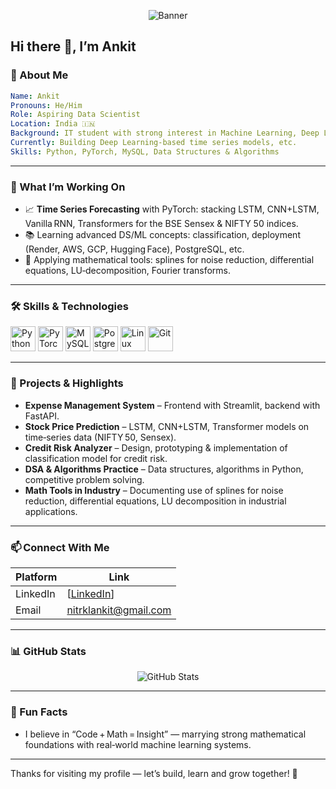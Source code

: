 <!-- HEADER: Greeting & Animated Banner -->
<p align="center">
  <img src="https://capsule-render.vercel.app/api?text=Hello%20World!&animation=fadeIn&type=waving&color=gradient&height=120" alt="Banner"/>
</p>

## Hi there 👋, I’m Ankit

### 🎯 About Me  
```yaml
Name: Ankit  
Pronouns: He/Him  
Role: Aspiring Data Scientist  
Location: India 🇮🇳  
Background: IT student with strong interest in Machine Learning, Deep Learning & AI  
Currently: Building Deep Learning‑based time series models, etc.  
Skills: Python, PyTorch, MySQL, Data Structures & Algorithms  
```

---

### 🧠 What I’m Working On  
- 📈 **Time Series Forecasting** with PyTorch: stacking LSTM, CNN+LSTM, Vanilla RNN, Transformers for the BSE Sensex & NIFTY 50 indices.  
- 📚 Learning advanced DS/ML concepts: classification, deployment (Render, AWS, GCP, Hugging Face), PostgreSQL, etc.  
- 🧮 Applying mathematical tools: splines for noise reduction, differential equations, LU‑decomposition, Fourier transforms.

---

### 🛠️ Skills & Technologies  
<p align="left">
<img src="https://cdn.jsdelivr.net/gh/devicons/devicon/icons/python/python-original.svg" alt="Python" width="40" height="40"/>
<img src="https://cdn.jsdelivr.net/gh/devicons/devicon/icons/pytorch/pytorch-original.svg" alt="PyTorch" width="40" height="40"/>
<img src="https://cdn.jsdelivr.net/gh/devicons/devicon/icons/mysql/mysql-original.svg" alt="MySQL" width="40" height="40"/>
<img src="https://cdn.jsdelivr.net/gh/devicons/devicon/icons/postgresql/postgresql-original.svg" alt="PostgreSQL" width="40" height="40"/>
<img src="https://cdn.jsdelivr.net/gh/devicons/devicon/icons/linux/linux-original.svg" alt="Linux" width="40" height="40"/>
<img src="https://cdn.jsdelivr.net/gh/devicons/devicon/icons/git/git-original.svg" alt="Git" width="40" height="40"/>
</p>

---

### 📂 Projects & Highlights  
- **Expense Management System** – Frontend with Streamlit, backend with FastAPI.  
- **Stock Price Prediction** – LSTM, CNN+LSTM, Transformer models on time‑series data (NIFTY 50, Sensex).  
- **Credit Risk Analyzer** – Design, prototyping & implementation of classification model for credit risk.  
- **DSA & Algorithms Practice** – Data structures, algorithms in Python, competitive problem solving.  
- **Math Tools in Industry** – Documenting use of splines for noise reduction, differential equations, LU decomposition in industrial applications.

---

### 📫 Connect With Me  
| Platform     | Link |
|--------------|------|
| LinkedIn     | [[LinkedIn](https://www.linkedin.com/in/ankit-vishwakarma-500a7b324/)] |
| Email        | nitrklankit@gmail.com |

---

### 📊 GitHub Stats  
<p align="center">
  <img src="https://github-readme-stats.vercel.app/api?username=ankit85810&show_icons=true&theme=radical" alt="GitHub Stats"/>
</p>

---

### 🎯 Fun Facts    
- I believe in “Code + Math = Insight” — marrying strong mathematical foundations with real‑world machine learning systems.

---

Thanks for visiting my profile — let’s build, learn and grow together! 🚀  
